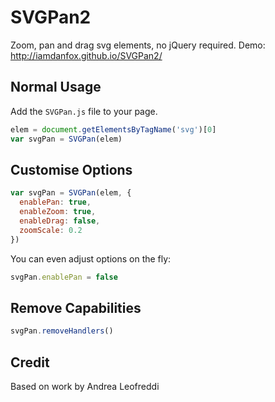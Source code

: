 SVGPan2
=======

Zoom, pan and drag svg elements, no jQuery required.
Demo: <http://iamdanfox.github.io/SVGPan2/>

Normal Usage
------------
Add the `SVGPan.js` file to your page.
```javascript
elem = document.getElementsByTagName('svg')[0]
var svgPan = SVGPan(elem)
```
Customise Options
-----------------
```javascript
var svgPan = SVGPan(elem, {
  enablePan: true,
  enableZoom: true,
  enableDrag: false,
  zoomScale: 0.2
})
```
You can even adjust options on the fly:
```javascript
svgPan.enablePan = false
```

Remove Capabilities
-------------------
```javascript
svgPan.removeHandlers()
```
Credit
------
Based on work by Andrea Leofreddi
